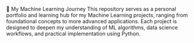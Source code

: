 🚀 My Machine Learning Journey
This repository serves as a personal portfolio and learning hub for my Machine Learning projects, ranging from foundational concepts to more advanced applications. Each project is designed to deepen my understanding of ML algorithms, data science workflows, and practical implementation using Python.
